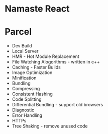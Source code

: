 # Namaste React

# Parcel
- Dev Build
- Local Server
- HMR - Hot Module Replacement
- File Watching Alogorithms - written in c++
- Caching - Faster Builds
- Image Optimization
- Minification
- Bundling
- Compressing
- Consistent Hashing
- Code Splitting
- Differential Bundling - support old browsers
- Diagnostic
- Error Handling
- HTTPs
- Tree Shaking - remove unused code
